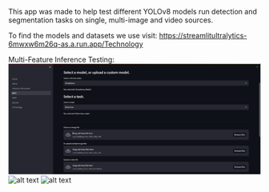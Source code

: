 This app was made to help test different YOLOv8 models run detection and segmentation tasks on single, multi-image and video sources.

To find the models and datasets we use visit: https://streamlitultralytics-6mwxw6m26q-as.a.run.app/Technology

Multi-Feature Inference Testing:
![alt text](https://github.com/Yaandle/streamlitdeploy/blob/master/Screenshot.png)
![alt text](https://github.com/Yaandle/streamlitdeploy/blob/master/Screenshot1.png)
![alt text](https://github.com/Yaandle/streamlitdeploy/blob/master/Screenshot0.png)
